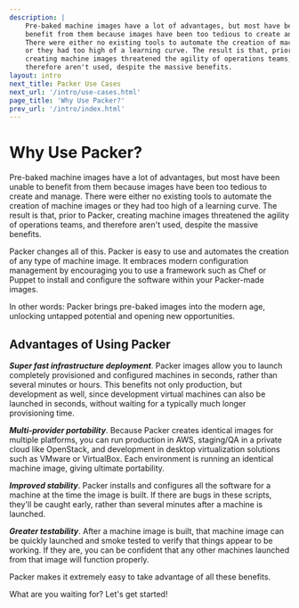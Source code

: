 ```yaml
---
description: |
    Pre-baked machine images have a lot of advantages, but most have been unable to
    benefit from them because images have been too tedious to create and manage.
    There were either no existing tools to automate the creation of machine images
    or they had too high of a learning curve. The result is that, prior to Packer,
    creating machine images threatened the agility of operations teams, and
    therefore aren't used, despite the massive benefits.
layout: intro
next_title: Packer Use Cases
next_url: '/intro/use-cases.html'
page_title: 'Why Use Packer?'
prev_url: '/intro/index.html'
---
```


# Why Use Packer?

Pre-baked machine images have a lot of advantages, but most have been unable to
benefit from them because images have been too tedious to create and manage.
There were either no existing tools to automate the creation of machine images
or they had too high of a learning curve. The result is that, prior to Packer,
creating machine images threatened the agility of operations teams, and
therefore aren't used, despite the massive benefits.

Packer changes all of this. Packer is easy to use and automates the creation of
any type of machine image. It embraces modern configuration management by
encouraging you to use a framework such as Chef or Puppet to install and
configure the software within your Packer-made images.

In other words: Packer brings pre-baked images into the modern age, unlocking
untapped potential and opening new opportunities.

## Advantages of Using Packer

***Super fast infrastructure deployment***. Packer images allow you to launch
completely provisioned and configured machines in seconds, rather than several
minutes or hours. This benefits not only production, but development as well,
since development virtual machines can also be launched in seconds, without
waiting for a typically much longer provisioning time.

***Multi-provider portability***. Because Packer creates identical images for
multiple platforms, you can run production in AWS, staging/QA in a private cloud
like OpenStack, and development in desktop virtualization solutions such as
VMware or VirtualBox. Each environment is running an identical machine image,
giving ultimate portability.

***Improved stability***. Packer installs and configures all the software for a
machine at the time the image is built. If there are bugs in these scripts,
they'll be caught early, rather than several minutes after a machine is
launched.

***Greater testability***. After a machine image is built, that machine image
can be quickly launched and smoke tested to verify that things appear to be
working. If they are, you can be confident that any other machines launched from
that image will function properly.

Packer makes it extremely easy to take advantage of all these benefits.

What are you waiting for? Let's get started!
